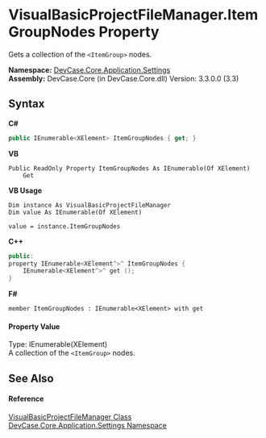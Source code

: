 # VisualBasicProjectFileManager.ItemGroupNodes Property 
 

Gets a collection of the `<ItemGroup>` nodes.

**Namespace:**&nbsp;<a href="N_DevCase_Core_Application_Settings">DevCase.Core.Application.Settings</a><br />**Assembly:**&nbsp;DevCase.Core (in DevCase.Core.dll) Version: 3.3.0.0 (3.3)

## Syntax

**C#**<br />
``` C#
public IEnumerable<XElement> ItemGroupNodes { get; }
```

**VB**<br />
``` VB
Public ReadOnly Property ItemGroupNodes As IEnumerable(Of XElement)
	Get
```

**VB Usage**<br />
``` VB Usage
Dim instance As VisualBasicProjectFileManager
Dim value As IEnumerable(Of XElement)

value = instance.ItemGroupNodes

```

**C++**<br />
``` C++
public:
property IEnumerable<XElement^>^ ItemGroupNodes {
	IEnumerable<XElement^>^ get ();
}
```

**F#**<br />
``` F#
member ItemGroupNodes : IEnumerable<XElement> with get

```


#### Property Value
Type: IEnumerable(XElement)<br />A collection of the `<ItemGroup>` nodes.

## See Also


#### Reference
<a href="T_DevCase_Core_Application_Settings_VisualBasicProjectFileManager">VisualBasicProjectFileManager Class</a><br /><a href="N_DevCase_Core_Application_Settings">DevCase.Core.Application.Settings Namespace</a><br />